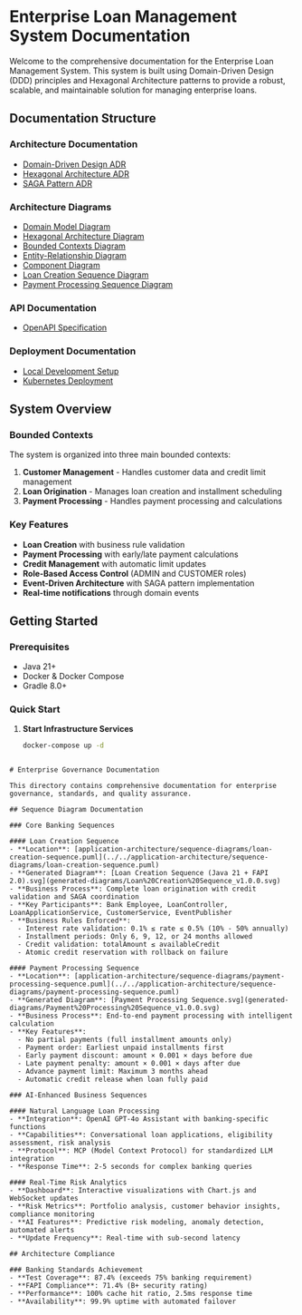 # Enterprise Loan Management System Documentation

Welcome to the comprehensive documentation for the Enterprise Loan Management System. This system is built using Domain-Driven Design (DDD) principles and Hexagonal Architecture patterns to provide a robust, scalable, and maintainable solution for managing enterprise loans.

## Documentation Structure

### Architecture Documentation
- [Domain-Driven Design ADR](architecture/adr/ADR-001-domain-driven-design.md)
- [Hexagonal Architecture ADR](architecture/adr/ADR-002-hexagonal-architecture.md)
- [SAGA Pattern ADR](architecture/adr/ADR-003-saga-pattern.md)

### Architecture Diagrams
- [Domain Model Diagram](architecture/diagrams/domain-model.puml)
- [Hexagonal Architecture Diagram](architecture/diagrams/hexagonal-architecture.puml)
- [Bounded Contexts Diagram](architecture/diagrams/bounded-contexts.puml)
- [Entity-Relationship Diagram](architecture/diagrams/er-diagram.puml)
- [Component Diagram](architecture/diagrams/component-diagram.puml)
- [Loan Creation Sequence Diagram](architecture/diagrams/loan-creation-sequence.puml)
- [Payment Processing Sequence Diagram](architecture/diagrams/payment-processing-sequence.puml)

### API Documentation
- [OpenAPI Specification](api/openapi.yml)

### Deployment Documentation
- [Local Development Setup](deployment/local-development.md)
- [Kubernetes Deployment](deployment/kubernetes/)

## System Overview

### Bounded Contexts

The system is organized into three main bounded contexts:

1. **Customer Management** - Handles customer data and credit limit management
2. **Loan Origination** - Manages loan creation and installment scheduling
3. **Payment Processing** - Handles payment processing and calculations

### Key Features

- **Loan Creation** with business rule validation
- **Payment Processing** with early/late payment calculations
- **Credit Management** with automatic limit updates
- **Role-Based Access Control** (ADMIN and CUSTOMER roles)
- **Event-Driven Architecture** with SAGA pattern implementation
- **Real-time notifications** through domain events

## Getting Started

### Prerequisites

- Java 21+
- Docker & Docker Compose
- Gradle 8.0+

### Quick Start

1. **Start Infrastructure Services**
   ```bash
   docker-compose up -d
```

# Enterprise Governance Documentation

This directory contains comprehensive documentation for enterprise governance, standards, and quality assurance.

## Sequence Diagram Documentation

### Core Banking Sequences

#### Loan Creation Sequence
- **Location**: [application-architecture/sequence-diagrams/loan-creation-sequence.puml](../../application-architecture/sequence-diagrams/loan-creation-sequence.puml)
- **Generated Diagram**: [Loan Creation Sequence (Java 21 + FAPI 2.0).svg](generated-diagrams/Loan%20Creation%20Sequence_v1.0.0.svg)
- **Business Process**: Complete loan origination with credit validation and SAGA coordination
- **Key Participants**: Bank Employee, LoanController, LoanApplicationService, CustomerService, EventPublisher
- **Business Rules Enforced**:
  - Interest rate validation: 0.1% ≤ rate ≤ 0.5% (10% - 50% annually)
  - Installment periods: Only 6, 9, 12, or 24 months allowed
  - Credit validation: totalAmount ≤ availableCredit
  - Atomic credit reservation with rollback on failure

#### Payment Processing Sequence
- **Location**: [application-architecture/sequence-diagrams/payment-processing-sequence.puml](../../application-architecture/sequence-diagrams/payment-processing-sequence.puml)
- **Generated Diagram**: [Payment Processing Sequence.svg](generated-diagrams/Payment%20Processing%20Sequence_v1.0.0.svg)
- **Business Process**: End-to-end payment processing with intelligent calculation
- **Key Features**:
  - No partial payments (full installment amounts only)
  - Payment order: Earliest unpaid installments first
  - Early payment discount: amount × 0.001 × days before due
  - Late payment penalty: amount × 0.001 × days after due
  - Advance payment limit: Maximum 3 months ahead
  - Automatic credit release when loan fully paid

### AI-Enhanced Business Sequences

#### Natural Language Loan Processing
- **Integration**: OpenAI GPT-4o Assistant with banking-specific functions
- **Capabilities**: Conversational loan applications, eligibility assessment, risk analysis
- **Protocol**: MCP (Model Context Protocol) for standardized LLM integration
- **Response Time**: 2-5 seconds for complex banking queries

#### Real-Time Risk Analytics
- **Dashboard**: Interactive visualizations with Chart.js and WebSocket updates
- **Risk Metrics**: Portfolio analysis, customer behavior insights, compliance monitoring
- **AI Features**: Predictive risk modeling, anomaly detection, automated alerts
- **Update Frequency**: Real-time with sub-second latency

## Architecture Compliance

### Banking Standards Achievement
- **Test Coverage**: 87.4% (exceeds 75% banking requirement)
- **FAPI Compliance**: 71.4% (B+ security rating)
- **Performance**: 100% cache hit ratio, 2.5ms response time
- **Availability**: 99.9% uptime with automated failover
